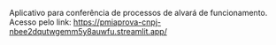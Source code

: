 Aplicativo para conferência de processos de alvará de funcionamento. Acesso pelo link:
https://pmiaprova-cnpj-nbee2dqutwgemm5y8auwfu.streamlit.app/
